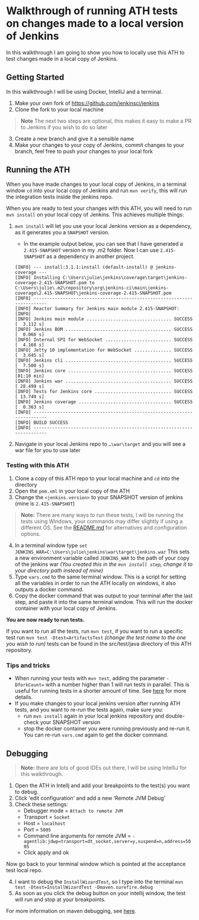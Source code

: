 # Walkthrough of running ATH tests on changes made to a local version of Jenkins

In this walkthrough I am going to show you how to locally use this ATH to test changes made in a local copy of Jenkins.

## Getting Started

In this walkthrough I will be using Docker, IntelliJ and a terminal.

1) Make your own fork of https://github.com/jenkinsci/jenkins
2) Clone the fork to your local machine
> **Note** The next two steps are optional, this makes it easy to make a PR to Jenkins if you wish to do so later
3) Create a new branch and give it a sensible name
4) Make your changes to your copy of Jenkins, commit changes to your branch, feel free to push your changes to your local fork 



## Running the ATH

When you have made changes to your local copy of Jenkins, in a terminal window `cd` into your local copy of Jenkins and run `mvn verify`, this will run the integration tests inside the jenkins repo. 

When you are ready to test your changes with this ATH, you will need to run `mvn install` on your local copy of Jenkins. This achieves multiple things:
1) `mvn install` will let you use your local Jenkins version as a dependency, as it generates you a `SNAPSHOT` version. 

   - In the example output below, you can see that I have generated a `2.415-SNAPSHOT` version in my .m2 folder. Now I can use `2.415-SNAPSHOT` as a dependency in another project.
    ```shell
    [INFO] --- install:3.1.1:install (default-install) @ jenkins-coverage ---
    [INFO] Installing C:\Users\julie\jenkins\coverage\target\jenkins-coverage-2.415-SNAPSHOT.pom to C:\Users\julie\.m2\repository\org\jenkins-ci\main\jenkins-coverage\2.415-SNAPSHOT\jenkins-coverage-2.415-SNAPSHOT.pom
    [INFO] ------------------------------------------------------------------------
    [INFO] Reactor Summary for Jenkins main module 2.415-SNAPSHOT:
    [INFO]
    [INFO] Jenkins main module ................................ SUCCESS [  3.112 s]
    [INFO] Jenkins BOM ........................................ SUCCESS [  0.066 s]
    [INFO] Internal SPI for WebSocket ......................... SUCCESS [  4.168 s]
    [INFO] Jetty 10 implementation for WebSocket .............. SUCCESS [  3.645 s]
    [INFO] Jenkins cli ........................................ SUCCESS [  7.500 s]
    [INFO] Jenkins core ....................................... SUCCESS [01:10 min]
    [INFO] Jenkins war ........................................ SUCCESS [ 28.499 s]
    [INFO] Tests for Jenkins core ............................. SUCCESS [ 13.749 s]
    [INFO] Jenkins coverage ................................... SUCCESS [  0.363 s]
    [INFO] ------------------------------------------------------------------------
    [INFO] BUILD SUCCESS
    [INFO] ------------------------------------------------------------------------
    ```

2) Navigate in your local Jenkins repo to `…\war\target` and you will see a war file for you to use later

### Testing with this ATH
1) Clone a copy of this ATH repo to your local machine and `cd` into the directory
2) Open the `pom.xml` in your local copy of the ATH
3) Change the `<jenkins.version>` to your SNAPSHOT version of jenkins (mine is `2.415-SNAPSHOT`)

> **Note:** There are many ways to run these tests, I will be running the tests using Windows, your commands may differ slightly if using a different OS. See the [README.md](README.md) for alternatives and configuration options.  

4) In a terminal window type `set JENKINS_WAR=C:\Users\julie\jenkins\war\target\jenkins.war` This sets a new environment variable called `JENKINS_WAR` to the path of your copy of the jenkins war *(You created this in the `mvn install step`, change it to your directory path instead of mine)*
5) Type `vars.cmd` to the same terminal window. This is a script for setting all the variables in order to run the ATH locally on windows, it also outputs a docker command. 
6) Copy the docker command that was output to your terminal after the last step, and paste it into the same terminal window. This will run the docker container with your local copy of Jenkins.

**You are now ready to run tests.**

If you want to run all the tests, run `mvn test`, if you want to run a specific test run `mvn test -Dtest=ArtifactsTest` *(change the test name to the one you wish to run)* tests can be found in the src/test/java directory of this ATH repository.

### Tips and tricks
- When running your tests with `mvn test`, adding the parameter `-DforkCount=` with a number higher than 1 will run tests in parallel. This is useful for running tests in a shorter amount of time. See [here](https://maven.apache.org/surefire/maven-surefire-plugin/examples/fork-options-and-parallel-execution.html) for more details.
- If you make changes to your local jenkins version after running ATH tests, and you want to re-run the tests again, make sure you:
  - run `mvn install` again in your local jenkins repository and double-check your SNAPSHOT version
  - stop the docker container you were running previously and re-run it. You can re-run `vars.cmd` again to get the docker command.

## Debugging
> **Note:** there are lots of good IDEs out there, I will be using IntelliJ for this walkthrough.

1) Open the ATH in Intellj and add your breakpoints to the test(s) you want to debug.
2) Click 'edit configuration' and add a new ‘Remote JVM Debug’
3) Check these settings:
   - Debugger mode = `Attach to remote JVM`
   - Transport = `Socket`
   - Host = `localhost`
   - Port = `5005`
   - Command line arguments for remote JVM = `-agentlib:jdwp=transport=dt_socket,server=y,suspend=n,address=5005`
   - Click apply and ok 
 
Now go back to your terminal window which is pointed at the acceptance test local repo. 

4) I want to debug the `InstallWizardTest`, so I type into the terminal `mvn test -Dtest=InstallWizardTest -Dmaven.surefire.debug`
5) As soon as you click the debug button on your intellij window, the test will run and stop at your breakpoints.

For more information on maven debugging, see [here](https://maven.apache.org/surefire/maven-surefire-plugin/examples/debugging.html).


